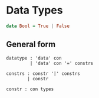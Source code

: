 # Data Types

```haskell
data Bool = True | False
```

## General form
```
datatype : 'data' con
         | 'data' con '=' constrs

constrs : constr '|' constrs
        | constr

constr : con types
```